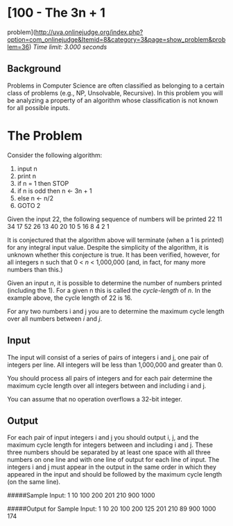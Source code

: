 # [100 - The 3n + 1 
problem](http://uva.onlinejudge.org/index.php?option=com_onlinejudge&Itemid=8&category=3&page=show_problem&problem=36)
*Time limit: 3.000 seconds*

## Background

Problems in Computer Science are often classified as belonging to a certain class of problems (e.g., NP, 
Unsolvable, Recursive). In this problem you will be analyzing a property of an algorithm whose classification is 
not known for all possible inputs.

# The Problem
Consider the following algorithm:
1. input n
2. print n
3. if n = 1 then STOP
4. if n is odd then n <- 3n + 1
5. else n <- n/2
6. GOTO 2

Given the input 22, the following sequence of numbers will be printed 22 11 34 17 52 26 13 40 20 10 5 16 8 4 2 1

It is conjectured that the algorithm above will terminate (when a 1 is printed) for any integral input value. 
Despite the simplicity of the algorithm, it is unknown whether this conjecture is true. It has been verified, 
however, for all integers n such that 0 < *n* < 1,000,000 (and, in fact, for many more numbers than this.)

Given an input *n*, it is possible to determine the number of numbers printed (including the 1). For a given n 
this is called the *cycle-length* of *n*. In the example above, the cycle length of 22 is 16.

For any two numbers i and j you are to determine the maximum cycle length over all numbers between _i_ and _j_.


## Input

The input will consist of a series of pairs of integers i and j, one pair of integers per line. All integers will 
be less than 1,000,000 and greater than 0.

You should process all pairs of integers and for each pair determine the maximum cycle length over all integers 
between and including i and j.

You can assume that no operation overflows a 32-bit integer.

## Output

For each pair of input integers i and j you should output i, j, and the maximum cycle length for integers between 
and including i and j. These three numbers should be separated by at least one space with all three numbers on one 
line and with one line of output for each line of input. The integers i and j must appear in the output in the 
same order in which they appeared in the input and should be followed by the maximum cycle length (on the same 
line).


#####Sample Input:
    1 10
    100 200
    201 210
    900 1000

#####Output for Sample Input:
    1 10 20
    100 200 125
    201 210 89
    900 1000 174
    
